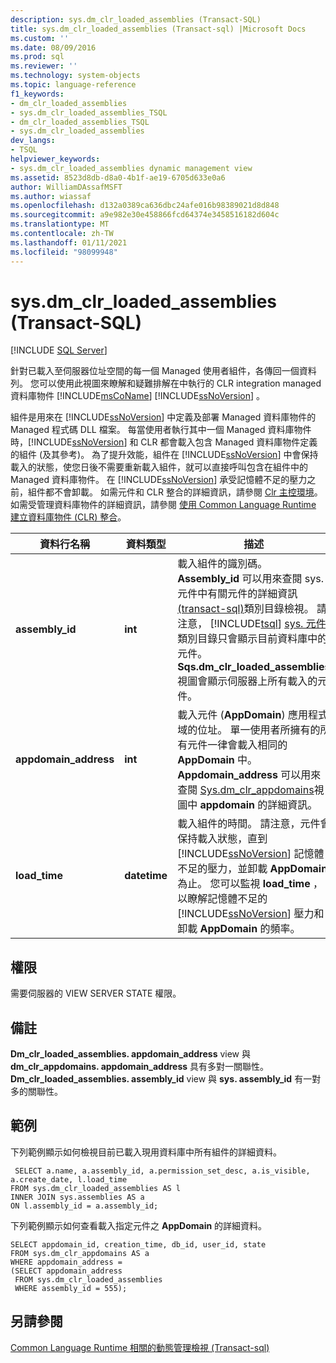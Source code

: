 ```yaml
---
description: sys.dm_clr_loaded_assemblies (Transact-SQL)
title: sys.dm_clr_loaded_assemblies (Transact-sql) |Microsoft Docs
ms.custom: ''
ms.date: 08/09/2016
ms.prod: sql
ms.reviewer: ''
ms.technology: system-objects
ms.topic: language-reference
f1_keywords:
- dm_clr_loaded_assemblies
- sys.dm_clr_loaded_assemblies_TSQL
- dm_clr_loaded_assemblies_TSQL
- sys.dm_clr_loaded_assemblies
dev_langs:
- TSQL
helpviewer_keywords:
- sys.dm_clr_loaded_assemblies dynamic management view
ms.assetid: 8523d8db-d8a0-4b1f-ae19-6705d633e0a6
author: WilliamDAssafMSFT
ms.author: wiassaf
ms.openlocfilehash: d132a0389ca636dbc24afe016b98389021d8d848
ms.sourcegitcommit: a9e982e30e458866fcd64374e3458516182d604c
ms.translationtype: MT
ms.contentlocale: zh-TW
ms.lasthandoff: 01/11/2021
ms.locfileid: "98099948"
---
```

# <a name="sysdm_clr_loaded_assemblies-transact-sql"></a>sys.dm_clr_loaded_assemblies (Transact-SQL)
[!INCLUDE [SQL Server](../../includes/applies-to-version/sqlserver.md)]

  針對已載入至伺服器位址空間的每一個 Managed 使用者組件，各傳回一個資料列。 您可以使用此視圖來瞭解和疑難排解在中執行的 CLR integration managed 資料庫物件 [!INCLUDE[msCoName](../../includes/msconame-md.md)] [!INCLUDE[ssNoVersion](../../includes/ssnoversion-md.md)] 。  
  
 組件是用來在 [!INCLUDE[ssNoVersion](../../includes/ssnoversion-md.md)] 中定義及部署 Managed 資料庫物件的 Managed 程式碼 DLL 檔案。 每當使用者執行其中一個 Managed 資料庫物件時，[!INCLUDE[ssNoVersion](../../includes/ssnoversion-md.md)] 和 CLR 都會載入包含 Managed 資料庫物件定義的組件 (及其參考)。 為了提升效能，組件在 [!INCLUDE[ssNoVersion](../../includes/ssnoversion-md.md)] 中會保持載入的狀態，使您日後不需要重新載入組件，就可以直接呼叫包含在組件中的 Managed 資料庫物件。 在 [!INCLUDE[ssNoVersion](../../includes/ssnoversion-md.md)] 承受記憶體不足的壓力之前，組件都不會卸載。 如需元件和 CLR 整合的詳細資訊，請參閱 [Clr 主控環境](../../relational-databases/clr-integration/clr-integration-architecture-clr-hosted-environment.md)。 如需受管理資料庫物件的詳細資訊，請參閱 [使用 Common Language Runtime 建立資料庫物件 &#40;CLR&#41; 整合](../../relational-databases/clr-integration/database-objects/building-database-objects-with-common-language-runtime-clr-integration.md)。  

  
|資料行名稱|資料類型|描述|  
|-----------------|---------------|-----------------|  
|**assembly_id**|**int**|載入組件的識別碼。 **Assembly_id** 可以用來查閱 sys. 元件中有關元件的詳細資訊 [&#40;transact-sql&#41;](../../relational-databases/system-catalog-views/sys-assemblies-transact-sql.md)類別目錄檢視。 請注意， [!INCLUDE[tsql](../../includes/tsql-md.md)] [sys. 元件](../../relational-databases/system-catalog-views/sys-assemblies-transact-sql.md) 類別目錄只會顯示目前資料庫中的元件。 **Sqs.dm_clr_loaded_assemblies** 視圖會顯示伺服器上所有載入的元件。|  
|**appdomain_address**|**int**|載入元件 (**AppDomain**) 應用程式域的位址。 單一使用者所擁有的所有元件一律會載入相同的 **AppDomain** 中。 **Appdomain_address** 可以用來查閱 [Sys.dm_clr_appdomains](../../relational-databases/system-dynamic-management-views/sys-dm-clr-appdomains-transact-sql.md)視圖中 **appdomain** 的詳細資訊。|  
|**load_time**|**datetime**|載入組件的時間。 請注意，元件會保持載入狀態，直到 [!INCLUDE[ssNoVersion](../../includes/ssnoversion-md.md)] 記憶體不足的壓力，並卸載 **AppDomain** 為止。 您可以監視 **load_time** ，以瞭解記憶體不足的 [!INCLUDE[ssNoVersion](../../includes/ssnoversion-md.md)] 壓力和卸載 **AppDomain** 的頻率。|  
  
## <a name="permissions"></a>權限  
 需要伺服器的 VIEW SERVER STATE 權限。  
  
## <a name="remarks"></a>備註  
 **Dm_clr_loaded_assemblies. appdomain_address** view 與 **dm_clr_appdomains. appdomain_address** 具有多對一關聯性。 **Dm_clr_loaded_assemblies. assembly_id** view 與 **sys. assembly_id** 有一對多的關聯性。  
  
## <a name="examples"></a>範例  
 下列範例顯示如何檢視目前已載入現用資料庫中所有組件的詳細資料。  
  
```  
 SELECT a.name, a.assembly_id, a.permission_set_desc, a.is_visible, a.create_date, l.load_time   
FROM sys.dm_clr_loaded_assemblies AS l   
INNER JOIN sys.assemblies AS a  
ON l.assembly_id = a.assembly_id;  
```  
  
 下列範例顯示如何查看載入指定元件之 **AppDomain** 的詳細資料。  
  
```  
SELECT appdomain_id, creation_time, db_id, user_id, state  
FROM sys.dm_clr_appdomains AS a  
WHERE appdomain_address =   
(SELECT appdomain_address   
 FROM sys.dm_clr_loaded_assemblies  
 WHERE assembly_id = 555);  
```  
  
## <a name="see-also"></a>另請參閱  
 [Common Language Runtime 相關的動態管理檢視 &#40;Transact-sql&#41;](../../relational-databases/system-dynamic-management-views/common-language-runtime-related-dynamic-management-views-transact-sql.md)  
  
  
